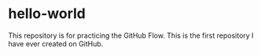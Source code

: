 # hello-world
This repository is for practicing the GitHub Flow.
This is the first repository I have ever created on GitHub.
